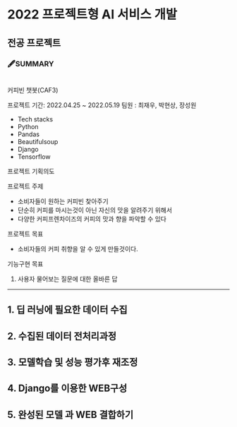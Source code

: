 # 2022 프로젝트형 AI 서비스 개발
## 전공 프로젝트 
### 🖋SUMMARY
<br/>
커피빈 챗봇(CAF3)

프로젝트 기간: 2022.04.25 ~ 2022.05.19
팀원 : 최재우, 박현상, 장성원

- Tech stacks
 - Python
 - Pandas
 - Beautifulsoup
 - Django
 - Tensorflow
 
프로젝트 기획의도

프로젝트 주제
 - 소비자들이 원하는 커피빈 찾아주기
 - 단순히 커피를 마시는것이 아닌 자신의 맛을 알려주기 위해서
 - 다양한 커피프렌차이즈의 커피의 맛과 향을 파악할 수 있다

프로젝트 목표
 - 소비자들의 커피 취향을 알 수 있게 만들것이다.
 
기능구현 목표
 1. 사용자 물어보는 질문에 대한 올바른 답
 
---
## 1. 딥 러닝에 필요한 데이터 수집

## 2. 수집된 데이터 전처리과정

## 3. 모델학습 및 성능 평가후 재조정

## 4. Django를 이용한 WEB구성

## 5. 완성된 모델 과 WEB 결합하기
